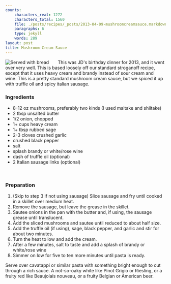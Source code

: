 ```yaml
---
counts:
    characters_real: 1272
    characters_total: 1560
    file: ./posts/recipes/_posts/2013-04-09-mushroomcreamsauce.markdown
    paragraphs: 6
    type: jekyll
    words: 289
layout: post
title: Mushroom Cream Sauce
---
```


<img alt="Served with bread" src="/assets/recipes/mushroomcreamsauce.png" style="float:left;margin-right:2em;" />
This was JD's birthday dinner for 2013, and it went over very well.  This is based loosely off our standard stroganoff recipe, except that it uses heavy cream and brandy instead of sour cream and wine.  This is a pretty standard mushroom cream sauce, but we spiced it up with truffle oil and spicy italian sausage.

### Ingredients

* 8-12 oz mushrooms, preferably two kinds (I used maitake and shiitake)
* 2 tbsp unsalted butter
* 1/2 onion, chopped
* 1+ cups heavy cream
* 1+ tbsp rubbed sage
* 2-3 cloves crushed garlic
* crushed black pepper
* salt
* splash brandy or white/rose wine
* dash of truffle oil (optional)
* 2 Italian sausage links (optional)
<br clear="all" />

### Preparation

1. (Skip to step 3 if not using sausage)  Slice sausage and fry until cooked in a skillet over medium heat.
2. Remove the sausage, but leave the grease in the skillet.
3. Sautee onions in the pan with the butter and, if using, the sausage grease until translucent.
4. Add the sliced mushrooms and sautee until reduced to about half size.
5. Add the truffle oil (if using), sage, black pepper, and garlic and stir for about two minutes.
6. Turn the heat to low and add the cream.
7. After a few minutes, salt to taste and add a splash of brandy or white/rose wine
8. Simmer on low for five to ten more minutes until pasta is ready.

Serve over cavatappi or similar pasta with something bright enough to cut through a rich sauce.  A not-so-oaky white like Pinot Grigio or Riesling, or a fruity red like Beaujolais nouveau, or a fruity Belgian or American beer.
